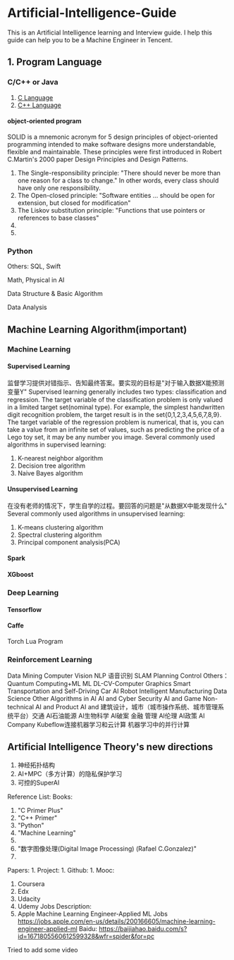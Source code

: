 # Artificial-Intelligence-Guide
This is an Artificial Intelligence learning and Interview guide. 
I help this guide can help you to be a Machine Engineer in Tencent.

## 1. Program Language 
### C/C++ or Java
1. [C Language](docs/Languages/CLanguage.md)
2. [C++ Language](docs/Languages/C++Language.md)

#### object-oriented program
SOLID is a mnemonic acronym for 5 design principles of object-oriented programming intended to make software designs more understandable, flexible and maintainable. These principles were first introduced in Robert C.Martin's 2000 paper Design Principles and Design Patterns.
1. The Single-responsibility principle: "There should never be more than one reason for a class to change." In other words, every class should have only one responsibility.
2. The Open-closed principle: "Software entities ... should be open for extension, but closed for modification"
3. The Liskov substitution principle: "Functions that use pointers or references to base classes"
4. 
5. 

### Python 

Others: SQL, Swift

Math, Physical in AI

Data Structure & Basic Algorithm

Data Analysis

## Machine Learning Algorithm(important)
### Machine Learning
#### Supervised Learning
监督学习提供对错指示、告知最终答案。要实现的目标是"对于输入数据X能预测变量Y"
Supervised learning generally includes two types: classification and regression. 
The target variable of the classification problem is only valued in a limited 
target set(nominal type). For example, the simplest handwritten digit recognition 
problem, the target result is in the set{0,1,2,3,4,5,6,7,8,9}. The target variable 
of the regression problem is numerical, that is, you can take a value from an 
infinite set of values, such as predicting the price of a Lego toy set, it may be 
any number you image.
Several commonly used algorithms in supervised learning:  
1. K-nearest neighbor algorithm
2. Decision tree algorithm
3. Naive Bayes algorithm

#### Unsupervised Learning
在没有老师的情况下，学生自学的过程。要回答的问题是"从数据X中能发现什么"
Several commonly used algorithms in unsupervised learning:
1. K-means clustering algorithm
2. Spectral clustering algorithm
3. Principal component analysis(PCA)

#### Spark
#### XGboost

### Deep Learning
#### Tensorflow
#### Caffe
Torch
Lua Program

### Reinforcement Learning

Data Mining
Computer Vision
NLP
语音识别
SLAM
Planning
Control
Others：
Quantum Computing+ML
ML DL-CV-Computer Graphics
Smart Transportation and Self-Driving Car
AI Robot
Intelligent Manufacturing
Data Science
Other Algorithms in AI
AI and Cyber Security
AI and Game
Non-technical
AI and Product
AI and 建筑设计，城市（城市操作系统、城市管理系统平台）交通
AI石油能源
AI生物科学
AI破案
金融
管理
AI伦理
AI政策
AI Company
Kubeflow连接机器学习和云计算
机器学习中的并行计算

## Artificial Intelligence Theory's new directions
1. 神经拓扑结构
2. AI+MPC（多方计算）的隐私保护学习
3. 可控的SuperAI



Reference List:
Books: 
1. "C Primer Plus"
2. "C++ Primer"
3. "Python"
4. "Machine Learning"
5. 
6. "数字图像处理(Digital Image Processing) (Rafael C.Gonzalez)"
7. 
Papers:
1. 
Project:
1. 
Github: 
1. 
Mooc:
1. Coursera
2. Edx
3. Udacity
4. Udemy
Jobs Description:
1. Apple Machine Learning Engineer-Applied ML Jobs
https://jobs.apple.com/en-us/details/200166605/machine-learning-engineer-applied-ml
Baidu:
https://baijiahao.baidu.com/s?id=1671805560612599328&wfr=spider&for=pc



Tried to add some video

